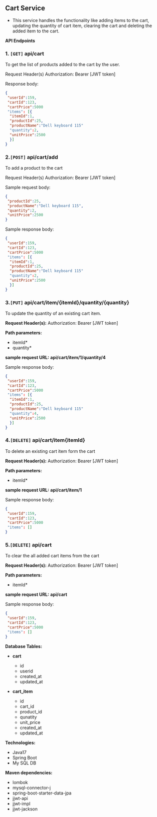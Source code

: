 ## Cart Service

* This service handles the functionality like adding items to the cart, updating the quantity of cart item, clearing the cart and deleting the added item to the cart.

**API Endpoints**

### 1. `[GET]` api/cart
To get the list of products added to the cart by the user.

Request Header(s)
Authorization: Bearer [JWT token]

Response body:
````json
{
 "userId":159,
 "cartId":123,
 "cartPrice":5000
 "items": [{
  "itemId":1,
  "productId":25,
  "productName":"Dell keyboard 115"
  "quantity":2,
  "unitPrice":2500 
  }]
}
````

### 2.`[POST]` api/cart/add
To add a product to the cart

Request Header(s)
Authorization: Bearer [JWT token]

Sample request body:
````json
{
 "productId":25,
 "productName":"Dell keyboard 115",
 "quantity":2,
 "unitPrice":2500
}
````

Sample response body:
````json
{
 "userId":159,
 "cartId":123,
 "cartPrice":5000
 "items": [{
  "itemId":1,
  "productId":25,
  "productName":"Dell keyboard 115"
  "quantity":2,
  "unitPrice":2500 
  }]
}
````

### 3.`[PUT]`  api/cart/item/{itemId}/quantity/{quantity}
To update the quantity of an existing cart item.

**Request Header(s):**
Authorization: Bearer [JWT token]

**Path parameters:**
* itemId*
* quantity*

**sample request URL:**  **api/cart/item/1/quantity/4**

Sample response body:
````json
{
 "userId":159,
 "cartId":123,
 "cartPrice":5000
 "items": [{
  "itemId":1,
  "productId":25,
  "productName":"Dell keyboard 115"
  "quantity":4,
  "unitPrice":2500 
  }]
}
````

### 4.`[DELETE]` api/cart/item{itemId}
To delete an existing cart item form the cart

**Request Header(s):**
Authorization: Bearer [JWT token]

**Path parameters:**
* itemId*

**sample request URL:**  **api/cart/item/1**

Sample response body:
````json
{
 "userId":159,
 "cartId":123,
 "cartPrice":5000
 "items": []
}
````

### 5.`[DELETE]` api/cart
To clear the all added cart items from the cart

**Request Header(s):**
Authorization: Bearer [JWT token]

**Path parameters:**
* itemId*

**sample request URL:**  **api/cart**

Sample response body:
````json
{
 "userId":159,
 "cartId":123,
 "cartPrice":5000
 "items": []
}
````

**Database Tables:**
* **cart**
  * id
  * userid
  * created_at
  * updated_at
       
* **cart_item**
  * id
  * cart_id
  * product_id
  * qunatity
  * unit_price
  * created_at
  * updated_at
   

**Technologies:**
* Java17
* Spring Boot
* My SQL DB

**Maven dependencies:**
* lombok
* mysql-connector-j
* spring-boot-starter-data-jpa
* jjwt-api
* jjwt-impl
* jjwt-jackson





